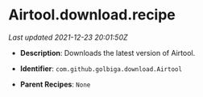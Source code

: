 # Airtool.download.recipe

_Last updated 2021-12-23 20:01:50Z_

- **Description**: Downloads the latest version of Airtool.

- **Identifier**: `com.github.golbiga.download.Airtool`

- **Parent Recipes**: `None`
